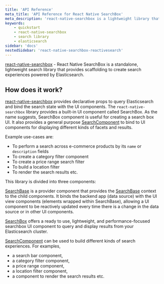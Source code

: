 ```yaml
---
title: 'API Reference'
meta_title: 'API Reference for React Native SearchBox'
meta_description: 'react-native-searchbox is a lightweight library that provides scaffolding to create search experiences powered by Elasticsearch.'
keywords:
    - quickstart
    - react-native-searchbox
    - search library
    - elasticsearch
sidebar: 'docs'
nestedSidebar: 'react-native-searchbox-reactivesearch'
---
```


[react-native-searchbox](https://github.com/appbaseio/searchbox/tree/master/packages/native) - React Native SearchBox is a standalone, lightweight search library that provides scaffolding to create search experiences powered by Elasticsearch.

## How does it work?

[react-native-searchbox](https://github.com/appbaseio/searchbox/tree/master/packages/native) provides declarative props to query Elasticsearch and bind the search state with the UI components. The `react-native-searchbox` library provides a built-in UI component called SearchBox. As the name suggests, SearchBox component is useful for creating a search box UI. It also provides a general purpose [SearchComponent](/docs/reactivesearch/react-native-searchbox/searchcomponent/) to bind to UI components for displaying different kinds of facets and results.


Example use-cases are:

-   To perform a search across e-commerce products by its `name` or `description` fields
-   To create a category filter component
-   To create a price range search filter
-   To build a location filter
-   To render the search results etc.

This library is divided into three components:

[SearchBase](/docs/reactivesearch/react-native-searchbox/searchbase/) is a provider component that provides the [SearchBase](/docs/reactivesearch/searchbase/overview/QuickStart/) context to the child components. It binds the backend app (data source) with the UI view components (elements wrapped within SearchBase), allowing a UI component to be reactively updated every time there is a change in the data source or in other UI components.

[SearchBox](/docs/reactivesearch/react-native-searchbox/searchbox/) offers a ready to use, lightweight, and performance-focused searchbox UI component to query and display results from your Elasticsearch cluster.

[SearchComponent](/docs/reactivesearch/react-native-searchbox/searchcomponent/) can be used to build different kinds of search experiences. For examples,

-   a search bar component,
-   a category filter component,
-   a price range component,
-   a location filter component,
-   a component to render the search results etc.
